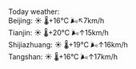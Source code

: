 Today weather:  
Beijing: ☀️   🌡️+16°C 🌬️↖7km/h  
Tianjin: ☀️   🌡️+20°C 🌬️↑15km/h  
Shijiazhuang: ☀️   🌡️+19°C 🌬️↑16km/h  
Tangshan: ☀️   🌡️+16°C 🌬️↑17km/h  
